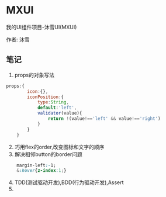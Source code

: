 # MXUI
我的UI组件项目-沐雪UI(MXUI)

作者: 沐雪

## 笔记
1. props的对象写法
```javascript
props:{
		icon:{},
		iconPosition:{
			type:String,
			default:'left',
			validator(value){
				return !(value!=='left' && value!=='right')
			}
		}
	}
```
2. 巧用flex的order,改变图标和文字的顺序
3. 解决相邻button的border问题
```css
	margin-left:-1;
	&:hover{z-index:1;}
```
4. TDD(测试驱动开发),BDD(行为驱动开发),Assert
5. 
